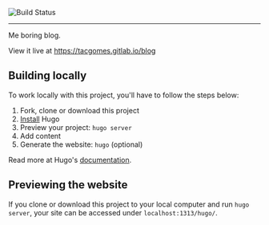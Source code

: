 ![Build Status](https://gitlab.com/tacgomes/blog/badges/master/pipeline.svg)

---

Me boring blog.

View it live at https://tacgomes.gitlab.io/blog

## Building locally

To work locally with this project, you'll have to follow the steps below:

1. Fork, clone or download this project
1. [Install][] Hugo
1. Preview your project: `hugo server`
1. Add content
1. Generate the website: `hugo` (optional)

Read more at Hugo's [documentation][].

## Previewing the website

If you clone or download this project to your local computer and run `hugo server`,
your site can be accessed under `localhost:1313/hugo/`.

[hugo]: https://gohugo.io
[install]: https://gohugo.io/overview/installing/
[documentation]: https://gohugo.io/overview/introduction/
